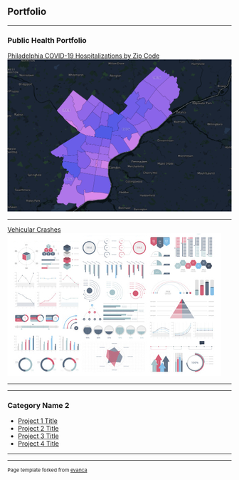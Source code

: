 ## Portfolio

---

### Public Health Portfolio

[Philadelphia COVID-19 Hospitalizations by Zip Code](https://ns13.github.io/PolicySpatial/sample_page)
<img src="images/Screen Shot 2021-11-20 at 6.24.34 PM.png?raw=true"/>

---
[Vehicular Crashes](https://ns13.github.io/PolicySpatial/Project2.html)
<img src="images/dummy_thumbnail.jpg?raw=true"/>

---

---

### Category Name 2

- [Project 1 Title](http://example.com/)
- [Project 2 Title](http://example.com/)
- [Project 3 Title](http://example.com/)
- [Project 4 Title](http://example.com/)
---




---
<p style="font-size:11px">Page template forked from <a href="https://github.com/evanca/quick-portfolio">evanca</a></p>
<!-- Remove above link if you don't want to attibute -->
